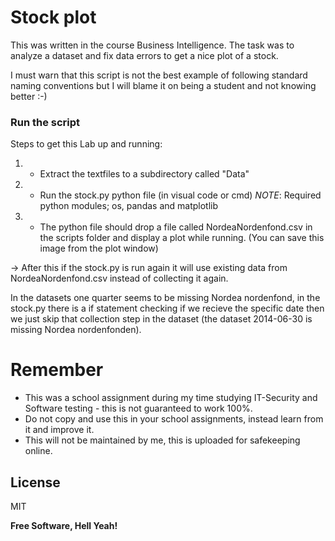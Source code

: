# Stock plot

This was written in the course Business Intelligence.
The task was to analyze a dataset and fix data errors to get a nice plot of a stock.


I must warn that this script is not the best example of following standard naming conventions but I will blame it on being a student and not knowing better :-)

### Run the script
Steps to get this Lab up and running:


1) 
   - Extract the textfiles to a subdirectory called "Data"

2)
   - Run the stock.py python file (in visual code or cmd)
	*NOTE*: Required python modules; os, pandas and matplotlib

3)
   - The python file should drop a file called NordeaNordenfond.csv in the scripts folder and display a plot while running.
	(You can save this image from the plot window)


-> After this if the stock.py is run again it will use existing data from NordeaNordenfond.csv instead of collecting it again.



In the datasets one quarter seems to be missing Nordea nordenfond, in the stock.py there is a if 
statement checking if we recieve the specific date then we just skip that collection step in 
the dataset (the dataset 2014-06-30 is missing Nordea nordenfonden).

# Remember

  - This was a school assignment during my time studying IT-Security and Software testing - this is not guaranteed to work 100%.
  - Do not copy and use this in your school assignments, instead learn from it and improve it.
  - This will not be maintained by me, this is uploaded for safekeeping online.

License
----

MIT


**Free Software, Hell Yeah!**
